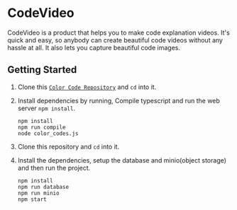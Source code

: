 # CodeVideo
CodeVideo is a product that helps you to make code explanation videos. It's quick and easy, so  anybody can create beautiful code videos without any hassle at all. It also lets you capture beautiful code images.

## Getting Started

1. Clone this [`Color Code Repository`](https://github.com/JivusAyrus/color-code) and `cd` into it.
2. Install dependencies by running, Compile typescript and run the web server  `npm install`.
    ```shell
    npm install
    npm run compile
    node color_codes.js
    ```
3. Clone this repository and `cd` into it.
4. Install the dependencies, setup the database and minio(object storage) and then run the project.


    ```shell
    npm install 
    npm run database
    npm run minio
    npm start
    ```
